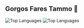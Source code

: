 ## Gorgos Fares Tammo 👋


![Top Languages](https://github-readme-stats.vercel.app/api/top-langs/?username=Gorgostammos&layout=compact)
![Top Languages](https://github-readme-stats.vercel.app/api/top-langs/?username=Gorgostammos&layout=compact)




